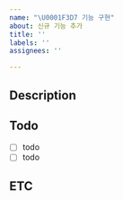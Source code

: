 ```yaml
---
name: "\U0001F3D7 기능 구현"
about: 신규 기능 추가
title: ''
labels: ''
assignees: ''

---
```


## Description

## Todo
- [ ] todo
- [ ] todo

## ETC

